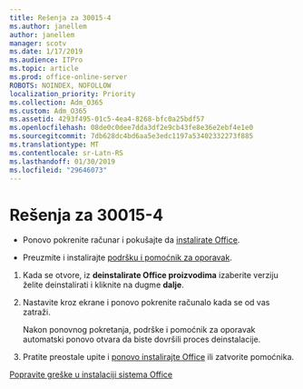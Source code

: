 ```yaml
---
title: Rešenja za 30015-4
ms.author: janellem
author: janellem
manager: scotv
ms.date: 1/17/2019
ms.audience: ITPro
ms.topic: article
ms.prod: office-online-server
ROBOTS: NOINDEX, NOFOLLOW
localization_priority: Priority
ms.collection: Adm_O365
ms.custom: Adm_O365
ms.assetid: 4293f495-01c5-4ea4-8268-bfc0a25bdf57
ms.openlocfilehash: 08de0c0dee7dda3df2e9cb43fe8e36e2ebf4e1e0
ms.sourcegitcommit: 7db628dc4bd6aa5e3edc1197a53402332273f885
ms.translationtype: MT
ms.contentlocale: sr-Latn-RS
ms.lasthandoff: 01/30/2019
ms.locfileid: "29646073"
---
```

# <a name="solutions-for-error-30015-4"></a>Rešenja za 30015-4


- Ponovo pokrenite računar i pokušajte da [instalirate Office](https://portal.office.com/OLS/MySoftware.aspx).
    
- Preuzmite i instalirajte [podršku i pomoćnik za oporavak](https://aka.ms/SARA-OfficeUninstall-Alchemy).
    
1. Kada se otvore, iz **deinstalirate Office proizvodima** izaberite verziju želite deinstalirati i kliknite na dugme **dalje**. 
    
2. Nastavite kroz ekrane i ponovo pokrenite računalo kada se od vas zatraži.
    
    Nakon ponovnog pokretanja, podrške i pomoćnik za oporavak automatski ponovo otvara da biste dovršili proces deinstalacije.
    
3. Pratite preostale upite i [ponovo instalirajte Office](https://portal.office.com/OLS/MySoftware.aspx) ili zatvorite pomoćnika. 
    
[Popravite greške u instalaciji sistema Office](https://support.office.com/article/d5df89a9-0507-4b4c-92f9-22f457e630aa?=wt.mc_id=Alchm_DldInstAct)
  

